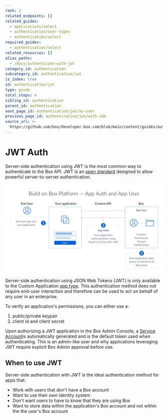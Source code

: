 ```yaml
---
rank: 2
related_endpoints: []
related_guides:
  - applications/select
  - authentication/user-types
  - authentication/select
required_guides:
  - authentication/select
related_resources: []
alias_paths:
  - /docs/authenticate-with-jwt
category_id: authentication
subcategory_id: authentication/jwt
is_index: true
id: authentication/jwt
type: guide
total_steps: 4
sibling_id: authentication
parent_id: authentication
next_page_id: authentication/jwt/as-user
previous_page_id: authentication/jwt/with-sdk
source_url: >-
  https://github.com/box/developer.box.com/blob/main/content/guides/authentication/jwt/index.md
---
```

# JWT Auth

Server-side authentication using JWT is the most common way to
authenticate to the Box API. JWT is an [open standard](https://jwt.io/)
designed to allow powerful server-to-server authentication.

<ImageFrame border>

![The JWT flow](./jwt-flow.png)

</ImageFrame>

Server-side authentication using JSON Web Tokens (JWT) is only available to the
Custom Application [app type][app-type]. This authentication method does not
require end-user interaction and therefore can be used to act on behalf of
any user in an enterprise.

To verify an application's permissions, you can either use a:

1. public/private keypair
1. client id and client secret

Upon authorizing a JWT application in the Box Admin Console, a 
[Service Account][user-types]is automatically generated and is the default token
used when authenticating. This is an admin-like user and why applications
leveraging JWT require explicit Box Admin approval before use.

## When to use JWT

Server-side authentication with JWT is the ideal authentication method for apps
that:

- Work with users that don't have a Box account
- Want to use their own identity system
- Don't want users to have to know that they are using Box
- Want to store data within the application's Box account and not within the the
  user's Box account

[app-type]: g://applications/select/
[user-types]: g://authentication/user-types